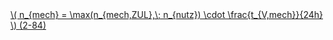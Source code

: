 <a href="/eco2_guide_center/1.%20ECO2%20Logic%20Guide/Hee1_Equation_List.html" class="equation-link" target="_blank" rel="noopener noreferrer">
  \( n_{mech} = \max(n_{mech,ZUL},\; n_{nutz}) \cdot \frac{t_{V,mech}}{24h} \) <span class="eq-number">(2-84)</span>
</a>
